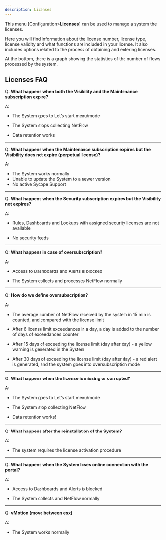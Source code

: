 ```yaml
---
description: Licenses
---
```


This menu [Configuration>**Licenses**] can be used to manage a system the licenses.

Here you will find information about the license number, license type, license validity and what functions are included in your license. It also includes options related to the process of obtaining and entering licenses.

At the bottom, there is a graph showing the statistics of the number of flows processed by the system.



## Licenses FAQ



Q: 
**What happens when both the Visibility and the Maintenance subscription expire?**

A:  

- The System goes to Let’s start menu/mode

- The System stops collecting NetFlow

- Data retention works

---

Q: **What happens when the Maintenance subscription expires but the Visibility does not expire (perpetual license)?**

A: 

- The System works normally
- Unable to update the System to a newer version
- No active Sycope Support 

---

Q: **What happens when the Security subscription expires but the Visibility not expires?**

A:

- Rules, Dashboards and Lookups with assigned security licenses are not available

- No security feeds 

---

Q: **What happens in case of oversubscription?**

A:

- Access to Dashboards and Alerts is blocked

- The System collects and processes NetFlow normally 

---

Q: **How do we define oversubscription?**

A: 

- The average number of NetFlow received by the system in 15 min is counted, and compared with the license limit 

- After 6 license limit exceedances in a day, a day is added to the number of days of exceedances counter 

- After 15 days of exceeding the license limit (day after day) - a yellow warning is generated in the System 

- After 30 days of exceeding the license limit (day after day) - a red alert is generated, and the system goes into oversubscription mode

---

Q: **What happens when the license is missing or corrupted?** 

A: 

- The System goes to Let’s start menu/mode

- The System stop collecting NetFlow

- Data retention works!

---

Q: **What happens after the reinstallation of the System?**

A:

- The system requires the license activation procedure

---

Q: **What happens when the System loses online connection with the portal?**

A:

- Access to Dashboards and Alerts is blocked

- The System collects and NetFlow normally

---

Q: **vMotion (move between esx)**

A:

- The System works normally
